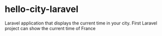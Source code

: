 # hello-city-laravel
Laravel application that displays the current time in your city.
First Laravel project
can show the current time of France
